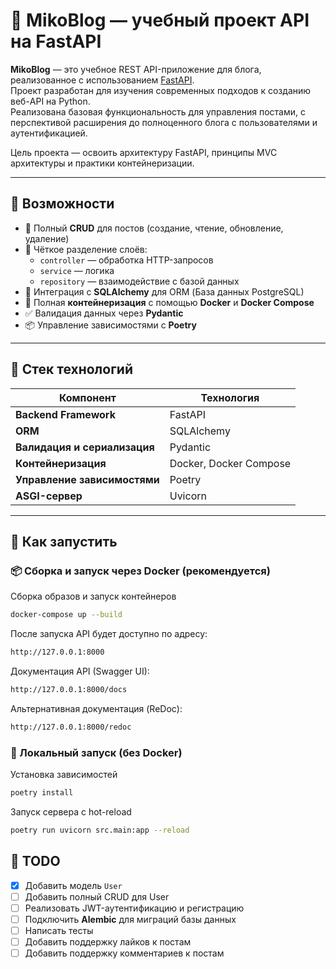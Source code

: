 # 📝 MikoBlog — учебный проект API на FastAPI

**MikoBlog** — это учебное REST API-приложение для блога, реализованное с использованием [FastAPI](https://fastapi.tiangolo.com/).  
Проект разработан для изучения современных подходов к созданию веб-API на Python.  
Реализована базовая функциональность для управления постами, с перспективой расширения до полноценного блога с пользователями и аутентификацией.

Цель проекта — освоить архитектуру FastAPI, принципы MVC архитектуры и практики контейнеризации.

---

## 📌 Возможности

- 📄 Полный **CRUD** для постов (создание, чтение, обновление, удаление)
- 🧱 Чёткое разделение слоёв:
  - `controller` — обработка HTTP-запросов
  - `service` — логика
  - `repository` — взаимодействие с базой данных
- 🔗 Интеграция с **SQLAlchemy** для ORM (База данных PostgreSQL)
- 🐳 Полная **контейнеризация** с помощью **Docker** и **Docker Compose**
- ✅ Валидация данных через **Pydantic**
- 📦 Управление зависимостями с **Poetry**

---

## 🧭 Стек технологий

| Компонент                    | Технология                          |
|------------------------------|-------------------------------------|
| **Backend Framework**        | FastAPI                             |
| **ORM**                      | SQLAlchemy                          |
| **Валидация и сериализация** | Pydantic                            |
| **Контейнеризация**          | Docker, Docker Compose              |
| **Управление зависимостями** | Poetry                              |
| **ASGI-сервер**              | Uvicorn                             |

---

## 🚀 Как запустить

### 📦 Сборка и запуск через Docker (рекомендуется)

Сборка образов и запуск контейнеров
```zsh
docker-compose up --build
```

После запуска API будет доступно по адресу:
```zsh
http://127.0.0.1:8000 
```

Документация API (Swagger UI):
```zsh
http://127.0.0.1:8000/docs 
```

Альтернативная документация (ReDoc):
```zsh
http://127.0.0.1:8000/redoc 
```

### 🧪 Локальный запуск (без Docker) 

Установка зависимостей
```zsh
poetry install
```

Запуск сервера с hot-reload
```zsh
poetry run uvicorn src.main:app --reload
```

## 🧪 TODO

- [x] Добавить модель `User`
- [ ] Добавить полный CRUD для User
- [ ] Реализовать JWT-аутентификацию и регистрацию
- [ ] Подключить **Alembic** для миграций базы данных
- [ ] Написать тесты
- [ ] Добавить поддержку лайков к постам
- [ ] Добавить поддержку комментариев к постам